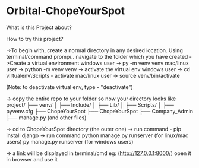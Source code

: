 # Orbital-ChopeYourSpot

What is this Project about?



How to try this project?

->To begin with, create a normal directory in any desired location. Using terminal/command promp/.. navigate to the folder which you have created
->Create a virtual environment
    windows user   -> py -m venv venv
    mac/linux user -> python -m venv venv
-> activate the virtual env
    windows user   -> cd virtualenv\Scripts
                    - activate
    mac/linux user -> source venv/bin/activate

  (Note: to deactivate virtual env, type - "deactivate")

  -> copy the entire repo to your folder
  so now your directory looks like 
    project/
    ├── venv/
    │   ├── Include/
    │   ├── Lib/
    │   ├── Scripts/
    │   ├── pyvenv.cfg
    ├── ChopeYourSpot
        ├── ChopeYourSpot
        ├── Company_Admin
        ├── manage.py
        (and other files)


-> cd to ChopeYourSpot directory (the outer one)
-> run command - pip install django
-> run command python manage.py runserver (for linux/mac users)
               py manage.py runserver (for windows users)

-> a link will be displayed in terminal/cmd eg: (http://127.0.0.1:8000/)
    open it in browser and use it
